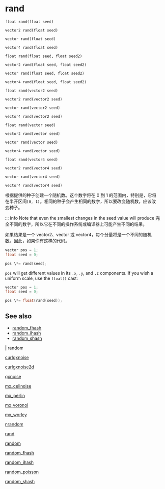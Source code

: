 # rand

`float rand(float seed)`

`vector2 rand(float seed)`

`vector rand(float seed)`

`vector4 rand(float seed)`

`float rand(float seed, float seed2)`

`vector2 rand(float seed, float seed2)`

`vector rand(float seed, float seed2)`

`vector4 rand(float seed, float seed2)`

`float rand(vector2 seed)`

`vector2 rand(vector2 seed)`

`vector rand(vector2 seed)`

`vector4 rand(vector2 seed)`

`float rand(vector seed)`

`vector2 rand(vector seed)`

`vector rand(vector seed)`

`vector4 rand(vector seed)`

`float rand(vector4 seed)`

`vector2 rand(vector4 seed)`

`vector rand(vector4 seed)`

`vector4 rand(vector4 seed)`

根据提供的种子创建一个随机数。这个数字将在 0 到 1 的范围内，特别是，它将在半开区间`[0, 1)`。相同的种子会产生相同的数字，所以要改变随机数，应该改变种子。

::: info Note that even the smallest changes in the seed value will produce
完全不同的数字，所以它在不同的操作系统或编译器上可能产生不同的结果。

如果结果是一个 vector2、vector 或 vector4，每个分量将是一个不同的随机数。因此，如果你有这样的代码。

```c
vector pos = 1;
float seed = 0;

pos \*= rand(seed);

```

`pos` will get different values in its `.x`, `.y`, and `.z` components. If you wish a uniform scale, use the `float()` cast:

```c
vector pos = 1;
float seed = 0;

pos \*= float(rand(seed));

```

## See also

- [random_fhash](random_fhash.html)
- [random_ihash](random_ihash.html)
- [random_shash](random_shash.html)

|
random

[curlgxnoise](curlgxnoise.html)

[curlgxnoise2d](curlgxnoise2d.html)

[gxnoise](gxnoise.html)

[mx_cellnoise](mx_cellnoise.html)

[mx_perlin](mx_perlin.html)

[mx_voronoi](mx_voronoi.html)

[mx_worley](mx_worley.html)

[nrandom](nrandom.html)

[rand](rand.html)

[random](random.html)

[random_fhash](random_fhash.html)

[random_ihash](random_ihash.html)

[random_poisson](random_poisson.html)

[random_shash](random_shash.html)
